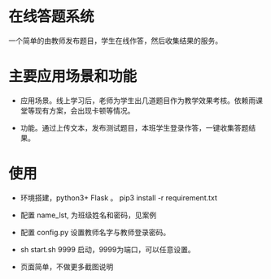 # 在线答题系统
一个简单的由教师发布题目，学生在线作答，然后收集结果的服务。
# 主要应用场景和功能

- 应用场景。线上学习后，老师为学生出几道题目作为教学效果考核。依赖雨课堂等现有方案，会出现卡顿等情况。

- 功能。通过上传文本，发布测试题目，本班学生登录作答，一键收集答题结果。

# 使用
- 环境搭建，python3+ Flask 。  pip3 install -r requirement.txt

- 配置 name_lst, 为班级姓名和密码，见案例

- 配置 config.py 设置教师名字与教师登录密码。

- sh start.sh 9999  启动，9999为端口，可以任意设置。

- 页面简单，不做更多截图说明
